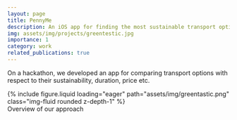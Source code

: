 ```yaml
---
layout: page
title: PennyMe
description: An iOS app for finding the most sustainable transport option
img: assets/img/projects/greentestic.jpg
importance: 1
category: work
related_publications: true
---
```


On a hackathon, we developed an app for comparing transport options with respect to their sustainability, duration, price etc.

<!-- Greentastic is available in the [app store](https://apps.apple.com/us/app/greentastic/id1494062757) and all code is [open-sourced](https://github.com/jannisborn/greentastic_backend/tree/master). -->

<div class="row mt-3">
    <div class="col-sm mt-3 mt-md-0">
        {% include figure.liquid loading="eager" path="assets/img/greentastic.png" class="img-fluid rounded z-depth-1" %}
    </div>
</div>
<div class="caption">
    Overview of our approach
</div>